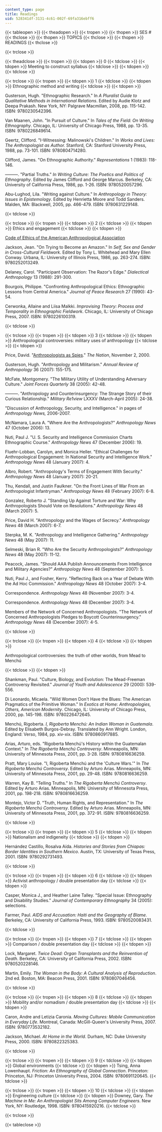 ```yaml
---
content_type: page
title: Readings
uid: 528341df-3131-4c61-002f-69fa316ebff6
---
```


{{< tableopen >}}
{{< theadopen >}}
{{< tropen >}}
{{< thopen >}}
SES #
{{< thclose >}}
{{< thopen >}}
TOPICS
{{< thclose >}}
{{< thopen >}}
READINGS
{{< thclose >}}

{{< trclose >}}

{{< theadclose >}}
{{< tropen >}}
{{< tdopen >}}
0
{{< tdclose >}}
{{< tdopen >}}
Meeting to construct syllabus
{{< tdclose >}}
{{< tdopen >}}
 
{{< tdclose >}}

{{< trclose >}}
{{< tropen >}}
{{< tdopen >}}
1
{{< tdclose >}}
{{< tdopen >}}
Ethnographic method and writing
{{< tdclose >}}
{{< tdopen >}}


Gusterson, Hugh. "Ethnographic Research." In _A Pluralist Guide to Qualitative Methods in International Relations_. Edited by Audie Klotz and Deepa Prakash. New York, NY: Palgrave Macmillan, 2008, pp. 115-142. ISBN: 9780230542396.

Van Maanen, John. "In Pursuit of Culture." In _Tales of the Field: On Writing Ethnography_. Chicago, IL: University of Chicago Press, 1988, pp. 13-35. ISBN: 9780226849614.

Geertz, Clifford. "I-Witnessing: Malinowski's Children." In _Works and Lives: The Anthropologist as Author._ Stanford, CA: Stanford University Press, 1988, pp. 73-101. ISBN: 9780804714280.

Clifford, James. "On Ethnographic Authority." _Representations_ 1 (1983): 118-146.

———. "Partial Truths." _In Writing Culture: The Poetics and Politics of Ethnography_. Edited by James Clifford and George Marcus. Berkeley, CA: University of California Press, 1986, pp. 1-26. ISBN: 9780520057296.

Abu-Lughod, Lila. "Writing against Culture." In _Anthropology in Theory: Issues in Epistemology_. Edited by Henrietta Moore and Todd Sanders. Malden, MA: Blackwell, 2005, pp. 466-479. ISBN: 9780631229148.


{{< tdclose >}}

{{< trclose >}}
{{< tropen >}}
{{< tdopen >}}
2
{{< tdclose >}}
{{< tdopen >}}
Ethics and engagement
{{< tdclose >}}
{{< tdopen >}}


[Code of Ethics of the American Anthropological Association](http://www.aaanet.org/issues/policy-advocacy/Code-of-Ethics.cfm)

Jackson, Jean. "On Trying to Become an Amazon." In _Self, Sex and Gender in Cross-Cultural Fieldwork_. Edited by Tony L. Whitehead and Mary Ellen Conway. Urbana, IL: University of Illinois Press, 1986, pp. 263-274. ISBN: 9780252013249.

Delaney, Carol. "Participant Observation: The Razor's Edge." _Dialectical Anthropology_ 13 (1988): 291-300.

Bourgois, Philippe. "Confronting Anthropological Ethics: Ethnographic Lessons from Central America." _Journal of Peace Research_ 27 (1990): 43-54.

Cerwonka, Allaine and Liisa Malkki. _Improvising Theory: Process and Temporality in Ethnographic Fieldwork_. Chicago, IL: University of Chicago Press, 2007. ISBN: 9780226100319.


{{< tdclose >}}

{{< trclose >}}
{{< tropen >}}
{{< tdopen >}}
3
{{< tdclose >}}
{{< tdopen >}}
Anthropological controversies: military uses of anthropology
{{< tdclose >}}
{{< tdopen >}}


Price, David. "[Anthropologists as Spies](http://www.thenation.com/article/anthropologists-spies/)." _The Nation_, November 2, 2000.

Gusterson, Hugh. "Anthropology and Militarism." _Annual Review of Anthropology_ 36 (2007): 155-175.

McFate, Montgomery. "The Military Utility of Understanding Adversary Culture." _Joint Forces Quarterly_ 38 (2005): 42-48.

———. "Anthropology and Counterinsurgency: The Strange Story of their Curious Relationship." _Military Re1view_ LXXXV (March-April 2005): 24-38.

"Discussion of Anthropology, Security, and Intelligence." in pages of _Anthropology News,_ 2006-2007.

McNamara, Laura A. "Where Are the Anthropologists?" _Anthropology News_ 47 (October 2006): 13.

Nuti, Paul J. "U. S. Security and Intelligence Commission Charts Ethnographic Course." _Anthropology News_ 47 (December 2006): 19.

Fluehr-Lobban, Carolyn, and Monica Heller. "Ethical Challenges for Anthropological Engagement: In National Security and Intelligence Work." _Anthropology News_ 48 (January 2007): 4.

Albro, Robert. "Anthropology's Terms of Engagement With Security." _Anthropology News_ 48 (January 2007): 20-21.

Thu, Kendall, and Justin Faulkner. "On the Front Lines of War From an Anthropologist Infantryman." _Anthropology News_ 48 (February 2007): 6-8.

Gonzalez, Roberto J. "Standing Up Against Torture and War: Why Anthropologists Should Vote on Resolutions." _Anthropology News_ 48 (March 2007): 5.

Price, David H. "Anthropology and the Wages of Secrecy." _Anthropology News_ 48 (March 2007): 6-7.

Sterpka, M. K. "Anthropology and Intelligence Gathering." _Anthropology News_ 48 (May 2007): 11.

Selmeski, Brian R. "Who Are the Security Anthropologists?" _Anthropology News_ 48 (May 2007): 11-12.

Peacock, James. "Should AAA Publish Announcements From Intelligence and Military Agencies?" _Anthropology News_ 48 (September 2007): 5.

Nuti, Paul J., and Fosher, Kerry. "Reflecting Back on a Year of Debate With the Ad Hoc Commission." _Anthropology News_ 48 (October 2007): 3-4.

Correspondence. _Anthropology News_ 48 (November 2007): 3-4.

Correspondence. _Anthropology News_ 48 (December 2007): 3-4.

Members of the Network of Concerned Anthropologists. "The Network of Concerned Anthropologists Pledges to Boycott Counterinsurgency." _Anthropology News_ 48 (December 2007): 4-5.


{{< tdclose >}}

{{< trclose >}}
{{< tropen >}}
{{< tdopen >}}
4
{{< tdclose >}}
{{< tdopen >}}


Anthropological controversies: the truth of other worlds, from Mead to Menchú


{{< tdclose >}}
{{< tdopen >}}


Shankman, Paul. "Culture, Biology, and Evolution: The Mead-Freeman Controversy Revisited." _Journal of Youth and Adolescence_ 29 (2000): 539-556.

Di Leonardo, Micaela. "Wild Women Don't Have the Blues: The American Pragmatics of the Primitive Woman." In _Exotics at Home: Anthropologies, Others, American Modernity_. Chicago, IL: University of Chicago Press, 2000, pp. 145-198. ISBN: 9780226472645.

Menchú, Rigoberta. _I, Rigoberta Menchú: An Indian Woman in Guatemala_. Edited by Elisabeth Burgos-Debray. Translated by Ann Wright. London, England: Verso, 1984, pp. xiv-xix. ISBN: 9780860917885.

Arias, Arturo, eds. "Rigoberta Menchú's History within the Guatemalan Context." In _The Rigoberta Menchú Controversy_. Minneapolis, MN: University of Minnesota Press, 2001, pp. 3-28. ISBN: 9780816636259.

Pratt, Mary Louise. "I, Rigoberta Menchú and the 'Culture Wars.'" In _The Rigoberta Menchú Controversy_. Edited by Arturo Arias. Minneapolis, MN: University of Minnesota Press, 2001, pp. 29-48. ISBN: 9780816636259.

Warren, Kay B. "Telling Truths." In _The Rigoberta Menchú Controversy_. Edited by Arturo Arias. Minneapolis, MN: University of Minnesota Press, 2001, pp. 198-218. ISBN: 9780816636259.

Montejo, Victor D. "Truth, Human Rights, and Representation." In _The Rigoberta Menchú Controversy_. Edited by Arturo Arias. Minneapolis, MN: University of Minnesota Press, 2001, pp. 372-91. ISBN: 9780816636259.


{{< tdclose >}}

{{< trclose >}}
{{< tropen >}}
{{< tdopen >}}
5
{{< tdclose >}}
{{< tdopen >}}
Nationalism and indigeneity
{{< tdclose >}}
{{< tdopen >}}


Hernández Castillo, Rosalva Aída. _Histories and Stories from Chiapas: Border Identities in Southern Mexico_. Austin, TX: University of Texas Press, 2001. ISBN: 9780292731493.


{{< tdclose >}}

{{< trclose >}}
{{< tropen >}}
{{< tdopen >}}
6
{{< tdclose >}}
{{< tdopen >}}
Activist anthropology / double presentation day
{{< tdclose >}}
{{< tdopen >}}


Casper, Monica J., and Heather Laine Talley. "Special Issue: Ethnography and Disability Studies." _Journal of Contemporary Ethnography_ 34 (2005): selections.

Farmer, Paul. _AIDS and Accusation: Haiti and the Geography of Blame_. Berkeley, CA: University of California Press, 1993. ISBN: 9780520083431.


{{< tdclose >}}

{{< trclose >}}
{{< tropen >}}
{{< tdopen >}}
7
{{< tdclose >}}
{{< tdopen >}}
Comparison / double presentation day
{{< tdclose >}}
{{< tdopen >}}


Lock, Margaret. _Twice Dead: Organ Transplants and the Reinvention of Death_. Berkeley, CA: University of California Press, 2002. ISBN: 9780520228146.

Martin, Emily. _The Woman in the Body: A Cultural Analysis of Reproduction_. 2nd ed. Boston, MA: Beacon Press, 2001. ISBN: 9780807046456.


{{< tdclose >}}

{{< trclose >}}
{{< tropen >}}
{{< tdopen >}}
8
{{< tdclose >}}
{{< tdopen >}}
Mobility and/or nomadism / double presentation day
{{< tdclose >}}
{{< tdopen >}}


Caron, Andre and Letizia Caronia. _Moving Cultures: Mobile Communication in Everyday Life_. Montreal, Canada: McGill-Queen's University Press, 2007. ISBN: 9780773532182.

Jackson, Michael. _At Home in the World_. Durham, NC: Duke University Press, 2000. ISBN: 9780822325383.


{{< tdclose >}}

{{< trclose >}}
{{< tropen >}}
{{< tdopen >}}
9
{{< tdclose >}}
{{< tdopen >}}
Global environments
{{< tdclose >}}
{{< tdopen >}}
Tsing, Anna Lowenhaupt. _Friction: An Ethnography of Global Connection_. Princeton: Princeton, NJ: Princeton University Press, 2004. ISBN: 9780691120645.
{{< tdclose >}}

{{< trclose >}}
{{< tropen >}}
{{< tdopen >}}
10
{{< tdclose >}}
{{< tdopen >}}
Engineering culture
{{< tdclose >}}
{{< tdopen >}}
Downey, Gary. _The Machine in Me: An Anthropologist Sits Among Computer Engineers_. New York, NY: Routledge, 1998. ISBN: 9780415920216.
{{< tdclose >}}

{{< trclose >}}

{{< tableclose >}}
